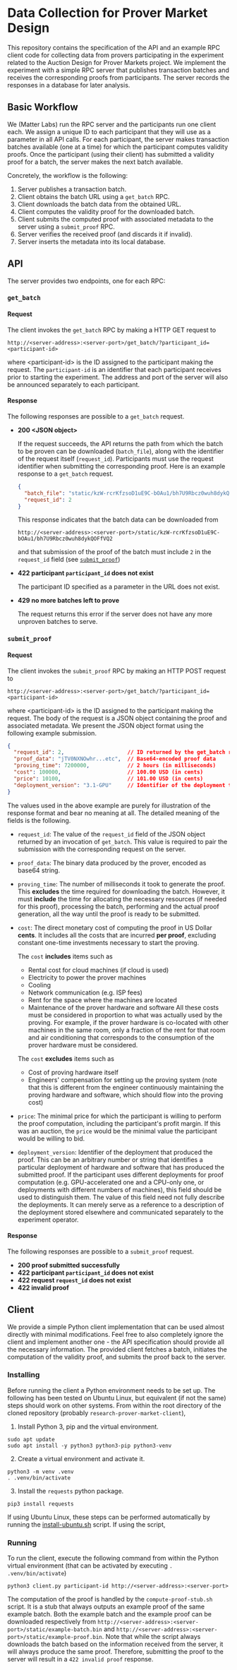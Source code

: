 # Data Collection for Prover Market Design

This repository contains the specification of the API and an example RPC client code for collecting data from provers
participating in the experiment related to the Auction Design for Prover Markets project.
We implement the experiment with a simple RPC server that publishes transaction batches and receives the
corresponding proofs from participants. The server records the responses in a database for later analysis.

## Basic Workflow

We (Matter Labs) run the RPC server and the participants run one client each. We assign a unique ID to each participant
that they will use as a parameter in all API calls. For each participant, the server makes transaction batches available
(one at a time) for which the participant computes validity proofs. Once the participant (using their client) has
submitted a validity proof for a batch, the server makes the next batch available.

Concretely, the workflow is the following:

1. Server publishes a transaction batch.
2. Client obtains the batch URL using a `get_batch` RPC.
3. Client downloads the batch data from the obtained URL.
4. Client computes the validity proof for the downloaded batch.
5. Client submits the computed proof with associated metadata to the server using a `submit_proof` RPC.
6. Server verifies the received proof (and discards it if invalid).
7. Server inserts the metadata into its local database.

## API

The server provides two endpoints, one for each RPC:

### `get_batch`

#### Request
The client invokes the `get_batch` RPC by making a HTTP GET request to
```
http://<server-address>:<server-port>/get_batch/?participant_id=<participant-id>
```
where &lt;participant-id> is the ID assigned to the participant making the request.
The `participant-id` is an identifier that each participant receives prior to starting the experiment.
The address and port of the server will also be announced separately to each participant.

#### Response

The following responses are possible to a `get_batch` request.

- **200 &lt;JSON object&gt;**

  If the request succeeds, the API returns the path from which the batch to be proven can be downloaded (`batch_file`), along with
  the identifier of the request itself (`request_id`). Participants must use the request identifier when submitting the
  corresponding proof. Here is an example response to a `get_batch` request.
  ```json
  {
    "batch_file": "static/kzW-rcrKfzsoD1uE9C-bOAu1/bh7U9Rbcz0wuh8dykQOFfVQ2",
    "request_id": 2
  }
  ```
  This response indicates that the batch data can be downloaded from
  ```
  http://<server-address>:<server-port>/static/kzW-rcrKfzsoD1uE9C-bOAu1/bh7U9Rbcz0wuh8dykQOFfVQ2
  ```
  and that submission of the proof of the batch must include `2` in the `request_id` field (see [`submit_proof`](#submit_proof)) 

- **422 participant `participant_id` does not exist**

  The participant ID specified as a parameter in the URL does not exist.

- **429 no more batches left to prove**

  The request returns this error if the server does not have any more unproven batches to serve.

### `submit_proof`

#### Request
The client invokes the `submit_proof` RPC by making an HTTP POST request to
```
http://<server-address>:<server-port>/get_batch/?participant_id=<participant-id>
```
where &lt;participant-id> is the ID assigned to the participant making the request.
The body of the request is a JSON object containing the proof and associated metadata.
We present the JSON object format using the following example submission.
```json
{
  "request_id": 2,                    // ID returned by the get_batch request for which this is the proof
  "proof_data": "jTV0NXNOwhr...etc",  // Base64-encoded proof data
  "proving_time": 7200000,            // 2 hours (in milliseconds)
  "cost": 100000,                     // 100.00 USD (in cents)
  "price": 10100,                     // 101.00 USD (in cents)
  "deployment_version": "3.1-GPU"     // Identifier of the deployment that produced the proof
}
```
The values used in the above example are purely for illustration of the response format and bear no meaning at all.
The detailed meaning of the fields is the following.
- `request_id`: The value of the `request_id` field of the JSON object returned by an invocation of `get_batch`.
  This value is required to pair the submission with the corresponding request on the server.
- `proof_data`: The binary data produced by the prover, encoded as base64 string.
- `proving_time`: The number of milliseconds it took to generate the proof. This **excludes** the time required for
  downloading the batch. However, it must **include** the time for allocating the necessary resources (if
  needed for this proof), processing the batch, performing and the actual proof generation, all the way until
  the proof is ready to be submitted.
- `cost`: The direct monetary cost of computing the proof in US Dollar **cents**. It includes all the costs that are
  incurred **per proof**, excluding constant one-time investments necessary to start the proving.
  
  The `cost` **includes** items such as
  - Rental cost for cloud machines (if cloud is used)
  - Electricity to power the prover machines
  - Cooling
  - Network communication (e.g. ISP fees)
  - Rent for the space where the machines are located
  - Maintenance of the prover hardware and software
  All these costs must be considered in proportion to what was actually used by the proving. For example, if the prover
  hardware is co-located with other machines in the same room, only a fraction of the rent for that room and air
  conditioning that corresponds to the consumption of the prover hardware must be considered.
  
  The `cost` **excludes** items such as
  - Cost of proving hardware itself
  - Engineers' compensation for setting up the proving system
    (note that this is different from the engineer continuously maintaining the proving hardware and software,
    which should flow into the proving cost)
- `price`: The minimal price for which the participant is willing to perform the proof computation, including
  the participant's profit margin. If this was an auction, the `price` would be the minimal value the participant would
  be willing to bid.
- `deployment_version`: Identifier of the deployment that produced the proof. This can be an arbitrary number or string
  that identifies a particular deployment of hardware and software that has produced the submitted proof. If the
  participant uses different deployments for proof computation (e.g. GPU-accelerated one and a CPU-only one, or
  deployments with different numbers of machines), this field should be used to distinguish them. The value of this
  field need not fully describe the deployments. It can merely serve as a reference to a description of the deployment
  stored elsewhere and communicated separately to the experiment operator.


#### Response

The following responses are possible to a `submit_proof` request.

- **200 proof submitted successfully**
- **422 participant `participant_id` does not exist**
- **422 request `request_id` does not exist**
- **422 invalid proof**

## Client

We provide a simple Python client implementation that can be used almost directly with minimal modifications.
Feel free to also completely ignore the client and implement another one - the API specification should provide all the
necessary information. The provided client fetches a batch, initiates the computation of the validity proof, and
submits the proof back to the server.

### Installing

Before running the client a Python environment needs to be set up. The following has been tested on Ubuntu Linux, but
equivalent (if not the same) steps should work on other systems.
From within the root directory of the cloned repository (probably `research-prover-market-client`),
1. Install Python 3, pip and the virtual environment.
  ```shell
  sudo apt update
  sudo apt install -y python3 python3-pip python3-venv
  ```
2. Create a virtual environment and activate it.
  ```shell
  python3 -m venv .venv
  . .venv/bin/activate
```
3. Install the `requests` python package.
  ```shell
  pip3 install requests
  ```

If using Ubuntu Linux, these steps can be performed automatically by running the [install-ubuntu.sh](/install-ubuntu.sh)
script. If using the script, 

### Running

To run the client, execute the following command from within the Python virtual environment
(that can be activated by executing `. .venv/bin/activate`)
```shell
python3 client.py participant-id http://<server-address>:<server-port>
```

The computation of the proof is handled by the `compute-proof-stub.sh` script. It is a stub that always outputs an
example proof of the same example batch. Both the example batch and the example proof can be downloaded respectively
from `http://<server-address>:<server-port>/static/example-batch.bin`
and `http://<server-address>:<server-port>/static/example-proof.bin`.
Note that while the script always downloads the batch based on the information received from the server,
it will always produce the same proof. Therefore, submitting the proof to the server will result in a
`422 invalid proof` response.